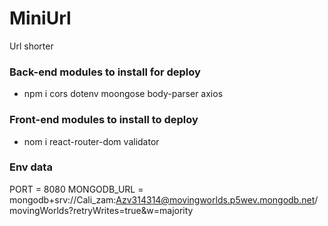 # MiniUrl
Url shorter 

### Back-end modules to install for deploy
- npm i cors dotenv moongose body-parser axios 

### Front-end modules to install to deploy
- nom i react-router-dom validator

### Env data
PORT = 8080
MONGODB_URL = mongodb+srv://Cali_zam:Azv314314@movingworlds.p5wev.mongodb.net/movingWorlds?retryWrites=true&w=majority





